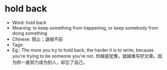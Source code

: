 # hold back

- Word: hold back
- Meaning: to keep something from happening, or keep somebody from doing something
- Chinese: 阻止；退缩不前
- Tags: 
- Eg.: The more you try to hold back, the harder it is to write, because you're trying to be someone you're not. 你越是犹豫，就越难写好文章。因为你一直努力成为别人，却忘了自己。
